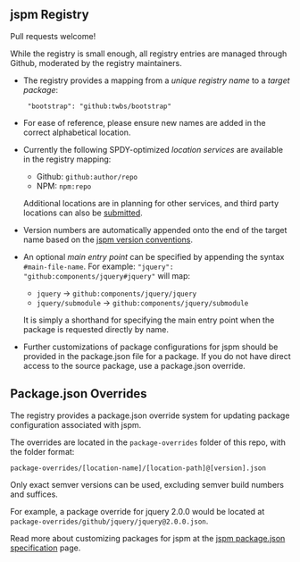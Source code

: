 jspm Registry
---

Pull requests welcome!

While the registry is small enough, all registry entries are managed through Github, moderated by the registry maintainers.

* The registry provides a mapping from a _unique registry name_ to a _target package_:
  
  ```
   "bootstrap": "github:twbs/bootstrap"
  ```
* For ease of reference, please ensure new names are added in the correct alphabetical location.
* Currently the following SPDY-optimized _location services_ are available in the registry mapping:
  * Github: `github:author/repo`
  * NPM: `npm:repo`
  
  Additional locations are in planning for other services, and third party locations can also be [submitted]().
* Version numbers are automatically appended onto the end of the target name based on the [jspm version conventions]().
* An optional _main entry point_ can be specified by appending the syntax `#main-file-name`. For example:
  `"jquery": "github:components/jquery#jquery"`
  will map:
  * `jquery`           -> `github:components/jquery/jquery`
  * `jquery/submodule` -> `github:components/jquery/submodule`
  
  It is simply a shorthand for specifying the main entry point when the package is requested directly by name.
* Further customizations of package configurations for jspm should be provided in the package.json file
  for a package. If you do not have direct access to the source package, use a package.json override.

Package.json Overrides
---

The registry provides a package.json override system for updating package configuration associated with jspm.

The overrides are located in the `package-overrides` folder of this repo, with the folder format:

`package-overrides/[location-name]/[location-path]@[version].json`

Only exact semver versions can be used, excluding semver build numbers and suffices.

For example, a package override for jquery 2.0.0 would be located at `package-overrides/github/jquery/jquery@2.0.0.json`.

Read more about customizing packages for jspm at the [jspm package.json specification](https://github.com/jspm/registry/wiki/Package.json-Specification) page.
